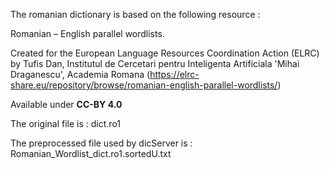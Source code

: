 

The romanian dictionary is based on the following resource :

Romanian – English parallel wordlists.

Created for the European Language Resources Coordination Action (ELRC) by Tufis Dan, Institutul de Cercetari pentru Inteligenta Artificiala 'Mihai Draganescu', Academia Romana (https://elrc-share.eu/repository/browse/romanian-english-parallel-wordlists/)

Available under **CC-BY 4.0**


The original file is : dict.ro1

The preprocessed file used by dicServer is : Romanian_Wordlist_dict.ro1.sortedU.txt

